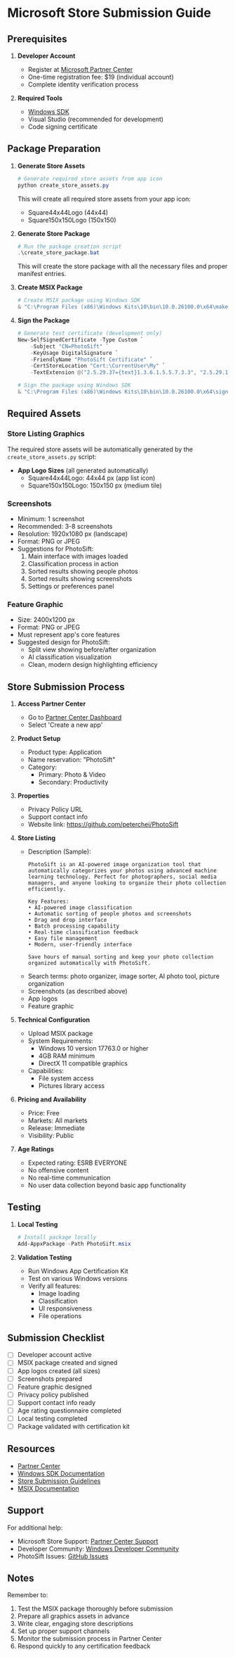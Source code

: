 # Microsoft Store Submission Guide

## Prerequisites

1. **Developer Account**
   - Register at [Microsoft Partner Center](https://partner.microsoft.com/dashboard/registration)
   - One-time registration fee: $19 (individual account)
   - Complete identity verification process

2. **Required Tools**
   - [Windows SDK](https://developer.microsoft.com/windows/downloads/windows-sdk/)
   - Visual Studio (recommended for development)
   - Code signing certificate

## Package Preparation

1. **Generate Store Assets**
   ```powershell
   # Generate required store assets from app icon
   python create_store_assets.py
   ```
   This will create all required store assets from your app icon:
   - Square44x44Logo (44x44)
   - Square150x150Logo (150x150)

2. **Generate Store Package**
   ```powershell
   # Run the package creation script
   .\create_store_package.bat
   ```
   This will create the store package with all the necessary files and proper manifest entries.

3. **Create MSIX Package**
   ```powershell
   # Create MSIX package using Windows SDK
   & "C:\Program Files (x86)\Windows Kits\10\bin\10.0.26100.0\x64\makeappx.exe" pack /d store_package /p PhotoSift.msix
   ```

4. **Sign the Package**
   ```powershell
   # Generate test certificate (development only)
   New-SelfSignedCertificate -Type Custom `
       -Subject "CN=PhotoSift" `
       -KeyUsage DigitalSignature `
       -FriendlyName "PhotoSift Certificate" `
       -CertStoreLocation "Cert:\CurrentUser\My" `
       -TextExtension @("2.5.29.37={text}1.3.6.1.5.5.7.3.3", "2.5.29.19={text}")

   # Sign the package using Windows SDK
   & "C:\Program Files (x86)\Windows Kits\10\bin\10.0.26100.0\x64\signtool.exe" sign /fd SHA256 /a /f your_cert.pfx PhotoSift.msix
   ```

## Required Assets

### Store Listing Graphics
The required store assets will be automatically generated by the `create_store_assets.py` script:

- **App Logo Sizes** (all generated automatically)
  - Square44x44Logo: 44x44 px (app list icon)
  - Square150x150Logo: 150x150 px (medium tile)

### Screenshots
- Minimum: 1 screenshot
- Recommended: 3-8 screenshots
- Resolution: 1920x1080 px (landscape)
- Format: PNG or JPEG
- Suggestions for PhotoSift:
  1. Main interface with images loaded
  2. Classification process in action
  3. Sorted results showing people photos
  4. Sorted results showing screenshots
  5. Settings or preferences panel

### Feature Graphic
- Size: 2400x1200 px
- Format: PNG or JPEG
- Must represent app's core features
- Suggested design for PhotoSift:
  - Split view showing before/after organization
  - AI classification visualization
  - Clean, modern design highlighting efficiency

## Store Submission Process

1. **Access Partner Center**
   - Go to [Partner Center Dashboard](https://partner.microsoft.com/dashboard)
   - Select 'Create a new app'

2. **Product Setup**
   - Product type: Application
   - Name reservation: "PhotoSift"
   - Category: 
     - Primary: Photo & Video
     - Secondary: Productivity

3. **Properties**
   - Privacy Policy URL
   - Support contact info
   - Website link: https://github.com/peterchei/PhotoSift

4. **Store Listing**
   - Description (Sample):
     ```
     PhotoSift is an AI-powered image organization tool that automatically categorizes your photos using advanced machine learning technology. Perfect for photographers, social media managers, and anyone looking to organize their photo collection efficiently.

     Key Features:
     • AI-powered image classification
     • Automatic sorting of people photos and screenshots
     • Drag and drop interface
     • Batch processing capability
     • Real-time classification feedback
     • Easy file management
     • Modern, user-friendly interface

     Save hours of manual sorting and keep your photo collection organized automatically with PhotoSift.
     ```
   - Search terms: photo organizer, image sorter, AI photo tool, picture organization
   - Screenshots (as described above)
   - App logos
   - Feature graphic

5. **Technical Configuration**
   - Upload MSIX package
   - System Requirements:
     - Windows 10 version 17763.0 or higher
     - 4GB RAM minimum
     - DirectX 11 compatible graphics
   - Capabilities:
     - File system access
     - Pictures library access

6. **Pricing and Availability**
   - Price: Free
   - Markets: All markets
   - Release: Immediate
   - Visibility: Public

7. **Age Ratings**
   - Expected rating: ESRB EVERYONE
   - No offensive content
   - No real-time communication
   - No user data collection beyond basic app functionality

## Testing

1. **Local Testing**
   ```powershell
   # Install package locally
   Add-AppxPackage -Path PhotoSift.msix
   ```

2. **Validation Testing**
   - Run Windows App Certification Kit
   - Test on various Windows versions
   - Verify all features:
     - Image loading
     - Classification
     - UI responsiveness
     - File operations

## Submission Checklist

- [ ] Developer account active
- [ ] MSIX package created and signed
- [ ] App logos created (all sizes)
- [ ] Screenshots prepared
- [ ] Feature graphic designed
- [ ] Privacy policy published
- [ ] Support contact info ready
- [ ] Age rating questionnaire completed
- [ ] Local testing completed
- [ ] Package validated with certification kit

## Resources

- [Partner Center](https://partner.microsoft.com/dashboard)
- [Windows SDK Documentation](https://docs.microsoft.com/windows/win32)
- [Store Submission Guidelines](https://docs.microsoft.com/windows/uwp/publish)
- [MSIX Documentation](https://docs.microsoft.com/windows/msix)

## Support

For additional help:
- Microsoft Store Support: [Partner Center Support](https://partner.microsoft.com/support)
- Developer Community: [Windows Developer Community](https://docs.microsoft.com/windows/apps)
- PhotoSift Issues: [GitHub Issues](https://github.com/peterchei/PhotoSift/issues)

## Notes

Remember to:
1. Test the MSIX package thoroughly before submission
2. Prepare all graphics assets in advance
3. Write clear, engaging store descriptions
4. Set up proper support channels
5. Monitor the submission process in Partner Center
6. Respond quickly to any certification feedback